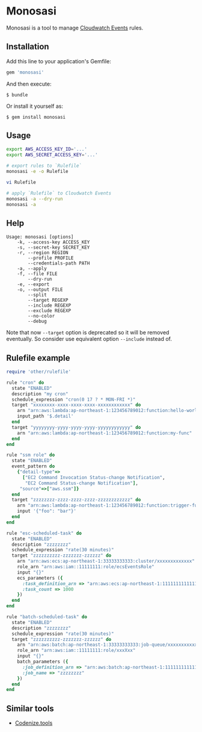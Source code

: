 # Monosasi

Monosasi is a tool to manage [Cloudwatch Events](https://docs.aws.amazon.com/AmazonCloudWatch/latest/events/WhatIsCloudWatchEvents.html) rules.

## Installation

Add this line to your application's Gemfile:

```ruby
gem 'monosasi'
```

And then execute:

    $ bundle

Or install it yourself as:

    $ gem install monosasi

## Usage

```sh
export AWS_ACCESS_KEY_ID='...'
export AWS_SECRET_ACCESS_KEY='...'

# export rules to `Rulefile`
monosasi -e -o Rulefile

vi Rulefile

# apply `Rulefile` to Cloudwatch Events
monosasi -a --dry-run
monosasi -a
```

## Help

```
Usage: monosasi [options]
    -k, --access-key ACCESS_KEY
    -s, --secret-key SECRET_KEY
    -r, --region REGION
        --profile PROFILE
        --credentials-path PATH
    -a, --apply
    -f, --file FILE
        --dry-run
    -e, --export
    -o, --output FILE
        --split
        --target REGEXP
        --include REGEXP
        --exclude REGEXP
        --no-color
        --debug
```

Note that now `--target` option is deprecated so it will be removed eventually. So consider use equivalent option `--include` instead of.

## Rulefile example

```ruby
require 'other/rulefile'

rule "cron" do
  state "ENABLED"
  description "my cron"
  schedule_expression "cron(0 17 ? * MON-FRI *)"
  target "xxxxxxxx-xxxx-xxxx-xxxx-xxxxxxxxxxxx" do
    arn "arn:aws:lambda:ap-northeast-1:123456789012:function:hello-world"
    input_path '$.detail'
  end
  target "yyyyyyyy-yyyy-yyyy-yyyy-yyyyyyyyyyyy" do
    arn "arn:aws:lambda:ap-northeast-1:123456789012:function:my-func"
  end
end

rule "ssm role" do
  state "ENABLED"
  event_pattern do
    {"detail-type"=>
      ["EC2 Command Invocation Status-change Notification",
       "EC2 Command Status-change Notification"],
     "source"=>["aws.ssm"]}
  end
  target "zzzzzzzz-zzzz-zzzz-zzzz-zzzzzzzzzzzz" do
    arn "arn:aws:lambda:ap-northeast-1:123456789012:function:trigger-func"
    input '{"foo": "bar"}'
  end
end

rule "esc-scheduled-task" do
  state "ENABLED"
  description "zzzzzzzz"
  schedule_expression "rate(30 minutes)"
  target "zzzzzzzzzz-zzzzzzz-zzzzzz" do
    arn "arn:aws:ecs:ap-northeast-1:33333333333:cluster/xxxxxxxxxxxxx"
    role_arn "arn:aws:iam::11111111:role/ecsEventsRole"
    input "{}"
    ecs_parameters ({
      :task_definition_arn => "arn:aws:ecs:ap-northeast-1:1111111111111:task-definition/xxxxxxxxxx:x",
      :task_count => 1000
    })
  end
end

rule "batch-scheduled-task" do
  state "ENABLED"
  description "zzzzzzzz"
  schedule_expression "rate(30 minutes)"
  target "zzzzzzzzzz-zzzzzzz-zzzzzz" do
    arn "arn:aws:batch:ap-northeast-1:33333333333:job-queue/xxxxxxxxxxxxx"
    role_arn "arn:aws:iam::11111111:role/xxxXxx"
    input "{}"
    batch_parameters ({
      :job_definition_arn => "arn:aws:batch:ap-northeast-1:1111111111111:job-definition/xxxxxxxxxx:x",
      :job_name => "zzzzzzzz"
    })
  end
end
```

## Similar tools
* [Codenize.tools](http://codenize.tools/)
